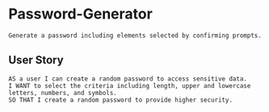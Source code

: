 # Password-Generator
```
Generate a password including elements selected by confirming prompts.
```

## User Story

```
AS a user I can create a random password to access sensitive data.
I WANT to select the criteria including length, upper and lowercase letters, numbers, and symbols.
SO THAT I create a random password to provide higher security.
```

## 